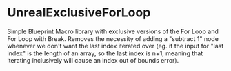 # UnrealExclusiveForLoop
Simple Blueprint Macro library with exclusive versions of the For Loop and For Loop with Break.
Removes the necessity of adding a "subtract 1" node whenever we don't want the last index iterated over (eg. if the input for "last index" is the length of an array, so the last index is n+1, meaning that iterating inclusively will cause an index out of bounds error).
